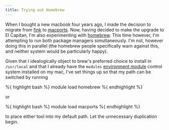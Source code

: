 ```yaml
---
title: Trying out Homebrew
---
```


When I bought a new macbook four years ago, I made the decision to migrate from [fink](http://www.finkproject.org) to [macports](https://www.macports.org). Now, having decided to make the upgrade to El Capitan, I'm also experimenting with [homebrew](http://brew.sh). This time however, I'm attempting to run both package managers simultaneously. I'm not, however doing this in parallel (the homebrew people specifically warn against this, and neither system would be particularly happy).

Given that I idealogically object to brew's preferred choice to install in `/usr/local` and that I already have the `modules` [environment module](http://modules.sourceforge.net) control system installed on my mac, I've set things up so that my path can be switched by running

%{ highlight bash %}
module load homebrew
%{ endhighlight %}

or

%{ highlight bash %}
module load macports
%{ endhighlight %}

to place either tool into my default path. Let the unnecessary duplication begin.
